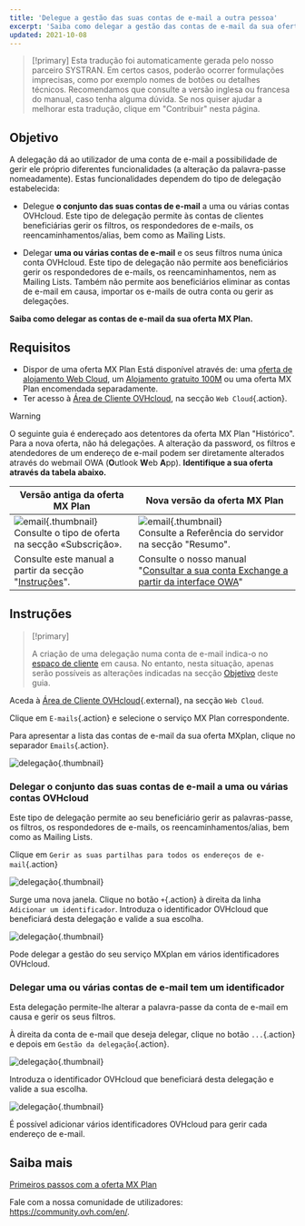 ```yaml
---
title: 'Delegue a gestão das suas contas de e-mail a outra pessoa'
excerpt: 'Saiba como delegar a gestão das contas de e-mail da sua oferta MX Plan'
updated: 2021-10-08
---
```


> [!primary]
> Esta tradução foi automaticamente gerada pelo nosso parceiro SYSTRAN. Em certos casos, poderão ocorrer formulações imprecisas, como por exemplo nomes de botões ou detalhes técnicos. Recomendamos que consulte a versão inglesa ou francesa do manual, caso tenha alguma dúvida. Se nos quiser ajudar a melhorar esta tradução, clique em "Contribuir" nesta página.
>

## Objetivo <a name="objective"></a>

A delegação dá ao utilizador de uma conta de e-mail a possibilidade de gerir ele próprio diferentes funcionalidades (a alteração da palavra-passe nomeadamente). Estas funcionalidades dependem do tipo de delegação estabelecida:

- Delegue **o conjunto das suas contas de e-mail** a uma ou várias contas OVHcloud. Este tipo de delegação permite às contas de clientes beneficiárias gerir os filtros, os respondedores de e-mails, os reencaminhamentos/alias, bem como as Mailing Lists.

- Delegar **uma ou várias contas de e-mail** e os seus filtros numa única conta OVHcloud. Este tipo de delegação não permite aos beneficiários gerir os respondedores de e-mails, os reencaminhamentos, nem as Mailing Lists. Também não permite aos beneficiários eliminar as contas de e-mail em causa, importar os e-mails de outra conta ou gerir as delegações.

**Saiba como delegar as contas de e-mail da sua oferta MX Plan.**

## Requisitos

- Dispor de uma oferta MX Plan Está disponível através de: uma [oferta de alojamento Web Cloud](https://www.ovhcloud.com/pt/web-hosting/), um [Alojamento gratuito 100M](https://www.ovhcloud.com/pt/domains/free-web-hosting/) ou uma oferta MX Plan encomendada separadamente.
- Ter acesso à [Área de Cliente OVHcloud](https://www.ovh.com/auth/?action=gotomanager&from=https://www.ovh.pt/&ovhSubsidiary=pt), na secção `Web Cloud`{.action}.

> [!warning]
>
> O seguinte guia é endereçado aos detentores da oferta MX Plan "Histórico". Para a nova oferta, não há delegações. A alteração da password, os filtros e atendedores de um endereço de e-mail podem ser diretamente alterados através do webmail OWA (**O**utlook **W**eb **A**pp). **Identifique a sua oferta através da tabela abaixo.**
>

|Versão antiga da oferta MX Plan|Nova versão da oferta MX Plan|
|---|---|
|![email](images/mxplan-starter-legacy-step1.png){.thumbnail}<br> Consulte o tipo de oferta na secção «Subscrição».|![email](images/mxplan-starter-new-step1.png){.thumbnail}<br>Consulte a Referência do servidor na secção "Resumo".|
|Consulte este manual a partir da secção "[Instruções](#oldmxplan)".|Consulte o nosso manual "[Consultar a sua conta Exchange a partir da interface OWA](/pages/web_cloud/email_and_collaborative_solutions/using_the_outlook_web_app_webmail/email_owa#alterar-a-palavra-passe)"|

## Instruções <a name="oldmxplan"></a>

> [!primary]
>
>A criação de uma delegação numa conta de e-mail indica-o no [espaço de cliente](https://www.ovh.com/auth/?action=gotomanager&from=https://www.ovh.pt/&ovhSubsidiary=pt) em causa. No entanto, nesta situação, apenas serão possíveis as alterações indicadas na secção [Objetivo](#objective) deste guia.
>

Aceda à [Área de Cliente OVHcloud](https://www.ovh.com/auth/?action=gotomanager&from=https://www.ovh.pt/&ovhSubsidiary=pt){.external}, na secção `Web Cloud`.

Clique em `E-mails`{.action} e selecione o serviço MX Plan correspondente.

Para apresentar a lista das contas de e-mail da sua oferta MXplan, clique no separador `Emails`{.action}.

![delegação](images/mxplan-delegation-01.png){.thumbnail}

### Delegar o conjunto das suas contas de e-mail a uma ou várias contas OVHcloud

Este tipo de delegação permite ao seu beneficiário gerir as palavras-passe, os filtros, os respondedores de e-mails, os reencaminhamentos/alias, bem como as Mailing Lists.

Clique em `Gerir as suas partilhas para todos os endereços de e-mail`{.action}

![delegação](images/mxplan-delegation-02.png){.thumbnail}

Surge uma nova janela. Clique no botão `+`{.action} à direita da linha `Adicionar um identificador`. Introduza o identificador OVHcloud que beneficiará desta delegação e valide a sua escolha.

![delegação](images/mxplan-delegation-03.png){.thumbnail}

Pode delegar a gestão do seu serviço MXplan em vários identificadores OVHcloud.

### Delegar uma ou várias contas de e-mail tem um identificador

Esta delegação permite-lhe alterar a palavra-passe da conta de e-mail em causa e gerir os seus filtros.

À direita da conta de e-mail que deseja delegar, clique no botão `...`{.action} e depois em `Gestão da delegação`{.action}.

![delegação](images/mxplan-delegation-04.png){.thumbnail}

Introduza o identificador OVHcloud que beneficiará desta delegação e valide a sua escolha.

![delegação](images/mxplan-delegation-05.png){.thumbnail}

É possível adicionar vários identificadores OVHcloud para gerir cada endereço de e-mail.

## Saiba mais

[Primeiros passos com a oferta MX Plan](/pages/web_cloud/email_and_collaborative_solutions/mx_plan/email_generalities)

Fale com a nossa comunidade de utilizadores: <https://community.ovh.com/en/>.
